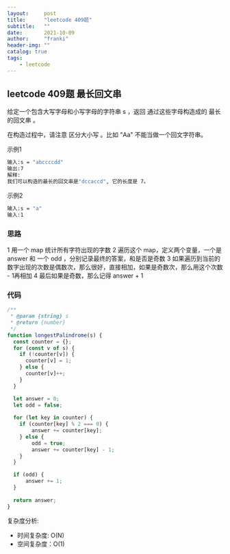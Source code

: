 ```yaml
---
layout:     post
title:      "leetcode 409题"
subtitle:   ""
date:       2021-10-09
author:     "franki"
header-img: ""
catalog: true
tags:
    - leetcode
---
```


## leetcode 409题 最长回文串

给定一个包含大写字母和小写字母的字符串 s ，返回 通过这些字母构造成的 最长的回文串 。

在构造过程中，请注意 区分大小写 。比如 "Aa" 不能当做一个回文字符串。

示例1

```bash
输入:s = "abccccdd"
输出:7
解释:
我们可以构造的最长的回文串是"dccaccd", 它的长度是 7。
```

示例2

```bash
输入:s = "a"
输入:1
```

### 思路

1 用一个 map 统计所有字符出现的字数
2 遍历这个 map，定义两个变量，一个是 answer 和 一个 odd ，分别记录最终的答案，和是否是奇数
3 如果遍历到当前的数字出现的次数是偶数次，那么很好，直接相加，如果是奇数次，那么用这个次数 - 1再相加
4 最后如果是奇数，那么记得 answer + 1

### 代码

```js
/**
 * @param {string} s
 * @return {number}
 */
function longestPalindrome(s) {
  const counter = {};
  for (const v of s) {
    if (!counter[v]) {
      counter[v] = 1;
    } else {
      counter[v]++;
    }
  }

  let answer = 0;
  let odd = false;
  
  for (let key in counter) {
    if (counter[key] % 2 === 0) {
        answer += counter[key];
    } else {
        odd = true;
        answer += counter[key] - 1; 
    }
  }

  if (odd) {
      answer += 1;
  }
  
  return answer;
}
```

复杂度分析:

- 时间复杂度: O(N)
- 空间复杂度：O(1)
